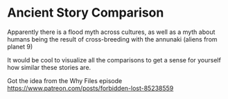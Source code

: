 # Ancient Story Comparison

Apparently there is a flood myth across cultures, as well as a myth about humans being the result of cross-breeding with the annunaki (aliens from planet 9)

It would be cool to visualize all the comparisons to get a sense for yourself how similar these stories are.

Got the idea from the Why Files episode https://www.patreon.com/posts/forbidden-lost-85238559
